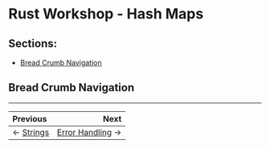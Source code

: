 # Rust Workshop - Hash Maps

## Sections:

* [Bread Crumb Navigation](#bread-crumb-navigation)

## Bread Crumb Navigation
_________________________

Previous | Next
:------- | ---:
← [Strings](./strings.md) | [Error Handling](./error_handling.md) →
